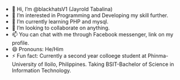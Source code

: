 - 👋 Hi, I’m @blackhatsV1 (Jayrold Tabalina)
- 👀 I’m interested in Programming and Developing my skill further.
- 🌱 I’m currently learning PHP and mysql.
- 💞️ I’m looking to collaborate on anything.
- 📫 You can chat with me through Facebook messenger, link on my profile.
- 😄 Pronouns: He/Him
- ⚡ Fun fact: Currently a second year colloege student at Phinma-University of Iloilo, Philippines. Taking BSIT-Bachelor of Science in Information Technology.

<!---
blackhatsV1/blackhatsV1 is a ✨ special ✨ repository because its `README.md` (this file) appears on your GitHub profile.
You can click the Preview link to take a look at your changes.
--->
